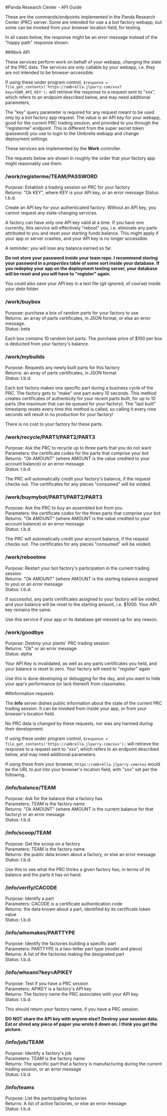 #Panda Research Center - API Guide

These are the commands/endpoints implemented in the Panda Research Center (PRC)
server. Some are intended for use a a bot factory webapp, but some can
be invoked from your browser location field, for testing.

In all cases below, the response might be an error message instead
of the "happy path" response shown.

##Work API

These services perform work on behalf of your webapp, changing the
state of the PRC data. The services are only callable by your
webapp, i.e. they are not intended to be browser-accessible.

If using these under program control, 
    `$response = file_get_contents('https://umbrella.jlparry.com/xxx?key=YOUR_API_KEY');`
will retrieve the response to a request sent to "xxx", which
refers to an endpoint described below, and may need additional
parameters,

The "key" query parameter is required for any request meant to be used only
by a bot factory app request. The value is an API key for your webapp, good for
the current PRC trading session, and provided to you through the "registerme"
endpoint. This is different from the super secret token (password) you use to
login to the Umbrella webapp and change deployment settings.

These services are implemented by the <strong>Work</strong> controller.

The requests below are shown in roughly the order that your factory app
might reasonably use them.

### /work/registerme/TEAM/PASSWORD

Purpose: Establish a trading session on PRC for your factory  
Returns: "Ok KEY", where KEY is your API key, or an error message
Status: t.b.d.

Create an API key for your authenticated factory.
Without an API key, you cannot request any state-changing
services.

A factory can have only one API key valid at a time.
If you have one currently, this service will effectively "reboot" you,
i.e. eliminate any parts attributed to you and reset your starting funds
balance. This might apply if your app or server crashes, and your API key
is no longer accessible.

A reminder: you will lose any balance earned so far.

<strong>Do not store your password inside your team repo. I recommend storing
your password in a <em>properties</em> table of some sort inside your database.
If you redeploy your app on the deployment testing server, your database will
be reset and you will have to "register" again.</strong>

You could also save your API key in a text file (git ignored, of course) 
inside your <em>data</em> folder.

### /work/buybox

Purpose: purchase a box of random parts for your factory to use  
Returns: an array of parts certificates, in JSON format, or else an error message.  
Status: beta

Each box contains 10 random bot parts.
The purchase price of $100 per box is deducted from your factory's balance.


### /work/mybuilds

Purpose: Requests any newly built parts for this factory  
Returns: an array of parts certificates, in JSON format  
Status: t.b.d.

Each bot factory makes one specific part during a business cycle of the PRC.
The factory gets to "make" one part every 10 seconds. This method creates
certificates of authenticity for your recent parts built, for up to 10
parts (the maximum that can be queued for your factory).
The "last built" timestamp resets every time this method is called, so calling 
it every nine seconds will result in no production for your factory!

There is no cost to your factory for these parts.

### /work/recycle/PART1/PART2/PART3

Purpose: Ask the PRC to recycle up to three parts that you do not want  
Parameters: the certificate codes for the parts that comprise your bot  
Returns: "Ok AMOUNT" (where AMOUNT is the value credited to your account balance) or an error message  
Status: t.b.d.

The PRC will automatically credit your factory's balance, if the request
checks out.
The certificates for any pieces "consumed" will be voided.

### /work/buymybot/PART1/PART2/PART3

Purpose: Ask the PRC to buy an assembled bot from you  
Parameters: the certificate codes for the three parts that comprise your bot  
Returns: "Ok AMOUNT" (where AMOUNT is the value credited to your account balance) or an error message  
Status: t.b.d.

The PRC will automatically credit your account balance, if the request checks out.
The certificates for any pieces "consumed" will be voided.

### /work/rebootme

Purpose: Restart your bot factory's participation in the current trading session  
Returns: "Ok AMOUNT" (where AMOUNT is the starting balance assigned to you) or an error message  
Status: t.b.d.

If successful, any parts certificates assigned to your factory will be voided,
and your balance will be reset to the starting amount, i.e. $1000.
Your API key remains the same.

Use this service if your app or its database get messed up for any reason.

### /work/goodbye

Purpose: Destroy your plants' PRC trading session  
Returns: "Ok" or an error message  
Status: alpha

Your API Key is invalidated, as well as any parts certificates you held, and
your balance is reset to zero. Your factory will need to "register" again

Use this is done developing or debugging for the day, and you want to hide your app's
performance (or lack thereof) from classmates.

##Information requests

The <strong>Info</strong> server dishes public information about the state of the
current PRC trading session. It can be invoked from inside
your app, or from your browser's location field.

No PRC data is changed by these requests, nor was any harmed
during their development.

If using these under program control, 
    `$response = file_get_contents('https://umbrella.jlparry.com/xxx');`
will retrieve the response to a request sent to "xxx", which
refers to an endpoint described below, and may need additional
parameters.

If using these from your browser, `https://umbrella.jlparry.com/xxx` would be 
the URL to put into your browser's location field, with "xxx" set per the following..

### /info/balance/TEAM

Purpose: Ask for the balance that a factory has  
Parameters: TEAM is the factory name  
Returns: "Ok AMOUNT" (where AMOUNT is the current balance for that factory) or an error message  
Status: t.b.d.

### /info/scoop/TEAM

Purpose: Get the scoop on a factory  
Parameters: TEAM is the factory name  
Returns: the public data known about a factory, or else an error message  
Status: t.b.d.

Use this to see what the PRC thinks a given factory has, in terms
of its balance and the parts it has on hand.

### /info/verify/CACODE

Purpose: Identify a part  
Parameters: CACODE is a certificate authentication code  
Returns: the data known about a part, identified by its certificate token value  
Status: t.b.d.

### /info/whomakes/PARTTYPE

Purpose: Identify the factories building a specific part  
Parameters: PARTTYPE is a two-letter part type (model and piece)  
Returns: A list of the factories making the designated part  
Status: t.b.d.

### /info/whoami?key=APIKEY

Purpose: Test if you have a PRC session  
Parameters: APIKEY is a factory's API key  
Returns: The factory name the PRC associates with your API key  
Status: t.b.d.

This should return your factory name, if you have a PRC session.  

<strong>DO NOT share the API key with anyone else!! Destroy your session data.
Eat or shred any piece of paper you wrote it down on.
I think you get the picture.</strong>

### /info/job/TEAM

Purpose: Identify a factory's job  
Parameters: TEAM is the factory name  
Returns: The specific part that a factory is manufacturing during the current trading session,
or an error message  
Status: t.b.d.

### /info/teams

Purpose: List the participating factories  
Returns: A list of active factories, or else an error message  
Status: t.b.d.
